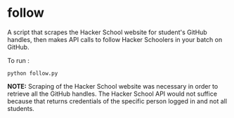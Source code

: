 follow
======

A script that scrapes the Hacker School website for student's GitHub handles, then makes API calls to follow Hacker Schoolers in your batch on GitHub.

To run :

    python follow.py


**NOTE:**
Scraping of the Hacker School website was necessary in order to retrieve all the GitHub handles. The Hacker School API would not suffice because that returns credentials of the specific person logged in and not all students.
